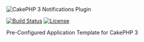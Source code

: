 ![CakePHP 3 Notifications Plugin](https://raw.githubusercontent.com/scherersoftware/cakephp-app-template/v2/app-template.png)

[![Build Status](https://travis-ci.org/scherersoftware/cakephp-app-template.svg?branch=v2-dev)](https://travis-ci.org/scherersoftware/cakephp-app-template)
[![License](https://img.shields.io/badge/license-MIT-brightgreen.svg?style=flat-square)](LICENSE.txt)

Pre-Configured Application Template for CakePHP 3